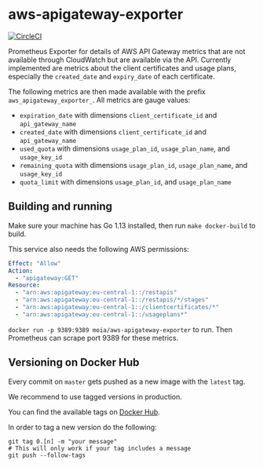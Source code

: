 # aws-apigateway-exporter

[![CircleCI](https://circleci.com/gh/moia-dev/aws-apigateway-exporter.svg?style=svg&circle-token=dd82a9ad720305dcb160a552f1aab356d13ad46c)](https://circleci.com/gh/moia-dev/aws-apigateway-exporter)

Prometheus Exporter for details of AWS API Gateway metrics that are not available through CloudWatch but are
available via the API. Currently implemented are metrics about the client certificates and usage plans, especially
the `created_date` and `expiry_date` of each certificate.

The following metrics are then made available with the prefix `aws_apigateway_exporter_`.
All metrics are gauge values:

* `expiration_date` with dimensions `client_certificate_id` and `api_gateway_name`
* `created_date` with dimensions `client_certificate_id` and `api_gateway_name`
* `used_quota` with dimensions `usage_plan_id`, `usage_plan_name`, and `usage_key_id`
* `remaining_quota` with dimensions `usage_plan_id`, `usage_plan_name`, and `usage_key_id`
* `quota_limit` with dimensions `usage_plan_id`, and `usage_plan_name`

## Building and running

Make sure your machine has Go 1.13 installed, then run `make docker-build` to build.

This service also needs the following AWS permissions:

```yaml
Effect: "Allow"
Action:
  - "apigateway:GET"
Resource:
  - "arn:aws:apigateway:eu-central-1::/restapis"
  - "arn:aws:apigateway:eu-central-1::/restapis/*/stages"
  - "arn:aws:apigateway:eu-central-1::/clientcertificates/*"
  - "arn:aws:apigateway:eu-central-1::/usageplans*"
```

`docker run -p 9389:9389 moia/aws-apigateway-exporter` to run. Then Prometheus can scrape port 9389 for these metrics.

## Versioning on Docker Hub

Every commit on `master` gets pushed as a new image with the `latest` tag.

We recommend to use tagged versions in production.

You can find the available tags on [Docker Hub](https://hub.docker.com/r/moia/aws-apigateway-exporter).

In order to tag a new version do the following:

```shell script
git tag 0.[n] -m "your message"
# This will only work if your tag includes a message
git push --follow-tags
```
